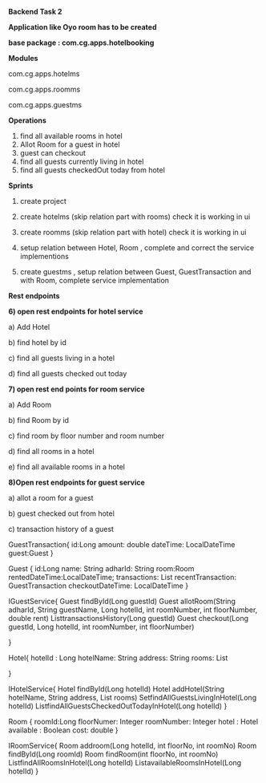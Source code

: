 **Backend Task 2** 

**Application like Oyo room has to be created**

**base package : com.cg.apps.hotelbooking**

**Modules**

com.cg.apps.hotelms
         
com.cg.apps.roomms
               
 com.cg.apps.guestms     


**Operations**
1) find all available rooms in hotel
2) Allot Room for a guest in hotel
3) guest can checkout
4) find all guests currently living in hotel
5) find all guests checkedOut today from hotel



**Sprints**


1) create project

2) create hotelms (skip relation part with rooms) check it is working in ui

3) create roomms (skip relation part with hotel) check it is working in ui

4) setup relation between Hotel, Room , complete and correct the service implementions

5) create guestms , setup relation between Guest, GuestTransaction and with Room, complete service implementation

**Rest endpoints**

**6) open rest endpoints for hotel service**

a) Add Hotel 

b) find hotel by id 

c) find all guests living in a hotel 

d) find all guests checked out today

**7) open rest end points for room service**

a) Add Room

b) find Room by id

c) find room by floor number and room number

d) find all rooms in a hotel

e) find all available rooms in a hotel

**8)Open rest endpoints for guest service**

a) allot a room for a guest

b) guest checked out from hotel 

c) transaction history of a guest
 
 GuestTransaction{
 id:Long
 amount: double
 dateTime: LocalDateTime
 guest:Guest
 }
 
Guest {
id:Long
name: String
adharId: String
room:Room
rentedDateTime:LocalDateTime;
transactions: List<GuestTransaction>
recentTransaction: GuestTransaction
checkoutDateTime: LocalDateTime
}



IGuestService{
Guest findById(Long guestId)
Guest allotRoom(String adharId, String guestName, Long hotelId, int roomNumber, int floorNumber, double rent)
List<GuestTransaction>transactionsHistory(Long guestId)
Guest checkout(Long guestId, Long hotelId, int roomNumber, int floorNumber)

}


Hotel{
hotelId : Long
hotelName: String
address: String 
rooms: List<Room>

}

IHotelService{
Hotel findById(Long hotelId)
Hotel addHotel(String hotelName, String address, List<Room> rooms)
Set<Guest>findAllGuestsLivingInHotel(Long hotelId)
List<Guest>findAllGuestsCheckedOutTodayInHotel(Long hotelId)
}


Room {
roomId:Long
floorNumer: Integer
roomNumber: Integer
hotel : Hotel
available : Boolean
cost: double
}


IRoomService{
Room addroom(Long hotelId, int floorNo, int roomNo) 
Room findById(Long roomId)
Room findRoom(int floorNo, int roomNo)
List<Room>findAllRoomsInHotel(Long hotelId)
List<Room>availableRoomsInHotel(Long hotelId)
}

 
     

